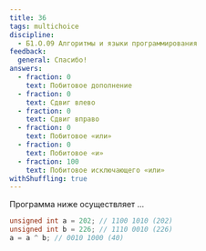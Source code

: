 ```yaml
---
title: 36
tags: multichoice
discipline:
  - Б1.О.09 Алгоритмы и языки программирования
feedback:
  general: Спасибо!
answers:
  - fraction: 0
    text: Побитовое дополнение
  - fraction: 0
    text: Сдвиг влево
  - fraction: 0
    text: Сдвиг вправо
  - fraction: 0
    text: Побитовое «или»
  - fraction: 0
    text: Побитовое «и»
  - fraction: 100
    text: Побитовое исключающего «или»
withShuffling: true
---
```


Программа ниже осуществляет ...

```c
unsigned int a = 202; // 1100 1010 (202)
unsigned int b = 226; // 1110 0010 (226)
a = a ^ b; // 0010 1000 (40)
```